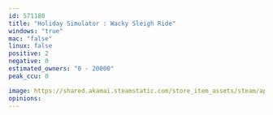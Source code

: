 ```yaml
---
id: 571180
title: "Holiday Simulator : Wacky Sleigh Ride"
windows: "true"
mac: "false"
linux: false
positive: 2
negative: 0
estimated_owners: "0 - 20000"
peak_ccu: 0

image: https://shared.akamai.steamstatic.com/store_item_assets/steam/apps/571180/header.jpg?t=1574868765
opinions:
---
```

